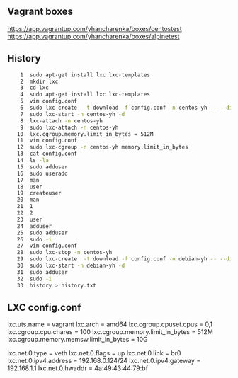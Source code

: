 ## Vagrant boxes
https://app.vagrantup.com/yhancharenka/boxes/centostest
https://app.vagrantup.com/yhancharenka/boxes/alpinetest

## History
```bash
    1  sudo apt-get install lxc lxc-templates
    2  mkdir lxc
    3  cd lxc
    4  sudo apt-get install lxc lxc-templates
    5  vim config.conf
    6  sudo lxc-create  -t download -f config.conf -n centos-yh -- --dist centos --release 7 --arch amd64
    7  sudo lxc-start -n centos-yh -d
    8  lxc-attach -n centos-yh
    9  sudo lxc-attach -n centos-yh
   10  lxc.cgroup.memory.limit_in_bytes = 512M
   11  vim config.conf
   12  sudo lxc-cgroup -n centos-yh memory.limit_in_bytes
   13  cat config.conf
   14  ls -la
   15  sudo adduser
   16  sudo useradd
   17  man
   18  user
   19  createuser
   20  man
   21  1
   22  2
   23  user
   24  adduser
   25  sudo adduser
   26  sudo -i
   27  vim config.conf
   28  sudo lxc-stop -n centos-yh
   29  sudo lxc-create  -t download -f config.conf -n debian-yh -- --dist debian --release stretch --arch amd64
   30  sudo lxc-start -n debian-yh -d
   31  sudo adduser
   32  sudo -i
   33  history > history.txt
```


## LXC config.conf

lxc.uts.name = vagrant
lxc.arch = amd64
lxc.cgroup.cpuset.cpus = 0,1
lxc.cgroup.cpu.chares = 100
lxc.cgroup.memory.limit_in_bytes = 512M
lxc.cgroup.memory.memsw.limit_in_bytes = 10G

lxc.net.0.type = veth
lxc.net.0.flags = up
lxc.net.0.link = br0
lxc.net.0.ipv4.address = 192.168.0.124/24
lxc.net.0.ipv4.gateway = 192.168.1.1
lxc.net.0.hwaddr = 4a:49:43:44:79:bf

